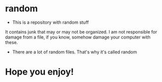 # random

* This is a repository with random stuff

It contains junk that may or may not be organized.
I am not responsible for damage from a file, if you know, somehow damage your computer with these.

* There are a lot of random files.
That's why it's called random

# Hope you enjoy!


